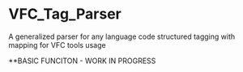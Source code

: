 # VFC_Tag_Parser
A generalized parser for any language code structured tagging with mapping for VFC tools usage 


**BASIC FUNCITON - WORK IN PROGRESS
